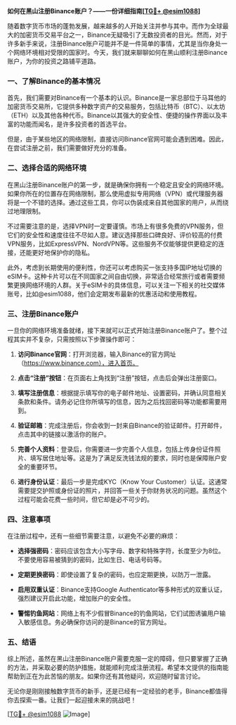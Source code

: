 **如何在黑山注册Binance账户？——一份详细指南[[TG💪+ @esim1088](https://t.me/s/esim1088)]**

随着数字货币市场的蓬勃发展，越来越多的人开始关注并参与其中。而作为全球最大的加密货币交易平台之一，Binance无疑吸引了无数投资者的目光。然而，对于许多新手来说，注册Binance账户可能并不是一件简单的事情，尤其是当你身处一个网络环境相对受限的国家时。今天，我们就来聊聊如何在黑山顺利注册Binance账户，为你的投资之路铺平道路。

### 一、了解Binance的基本情况

首先，我们需要对Binance有一个基本的认识。Binance是一家总部位于马耳他的加密货币交易所，它提供多种数字资产的交易服务，包括比特币（BTC）、以太坊（ETH）以及其他各种代币。Binance以其强大的安全性、便捷的操作界面以及丰富的功能而闻名，是许多投资者的首选平台。

但是，由于某些地区的网络限制，直接访问Binance官网可能会遇到困难。因此，在尝试注册之前，我们需要做好充分的准备。

### 二、选择合适的网络环境

在黑山注册Binance账户的第一步，就是确保你拥有一个稳定且安全的网络环境。如果你所在的位置存在网络限制，那么使用虚拟专用网络（VPN）或代理服务器将是一个不错的选择。通过这些工具，你可以伪装成来自其他国家的用户，从而绕过地理限制。

不过需要注意的是，选择VPN时一定要谨慎。市场上有很多免费的VPN服务，但它们的安全性和速度往往不尽如人意。建议选择那些口碑良好、评价较高的付费VPN服务，比如ExpressVPN、NordVPN等。这些服务不仅能够提供更稳定的连接，还能更好地保护你的隐私。

此外，考虑到长期使用的便利性，你还可以考虑购买一张支持多国IP地址切换的eSIM卡。这种卡片可以在不同国家之间自由切换，非常适合经常旅行或者需要频繁更换网络环境的人群。关于eSIM卡的具体信息，可以关注一下相关的社交媒体账号，比如@esim1088，他们会定期发布最新的优惠活动和使用教程。

### 三、注册Binance账户

一旦你的网络环境准备就绪，接下来就可以正式开始注册Binance账户了。整个过程其实并不复杂，只需按照以下步骤操作即可：

1. **访问Binance官网**：打开浏览器，输入Binance的官方网址（https://www.binance.com），进入首页。
   
2. **点击“注册”按钮**：在页面右上角找到“注册”按钮，点击后会弹出注册窗口。

3. **填写注册信息**：根据提示填写你的电子邮件地址、设置密码，并确认同意相关条款和条件。请务必记住你所填写的信息，因为之后找回密码等功能都需要用到。

4. **验证邮箱**：完成注册后，你会收到一封来自Binance的验证邮件。打开邮件，点击其中的链接以激活你的账户。

5. **完善个人资料**：登录后，你需要进一步完善个人信息，包括上传身份证件照片、填写居住地址等。这是为了满足反洗钱法规的要求，同时也是保障账户安全的重要环节。

6. **进行身份认证**：最后一步是完成KYC（Know Your Customer）认证。这通常需要提交护照或身份证的照片，并回答一些关于你财务状况的问题。虽然这个过程可能会花费一些时间，但它却是必不可少的。

### 四、注意事项

在注册过程中，还有一些细节需要注意，以避免不必要的麻烦：

- **选择强密码**：密码应该包含大小写字母、数字和特殊字符，长度至少为8位。不要使用容易被猜到的密码，比如生日、电话号码等。

- **定期更换密码**：即使设置了复杂的密码，也应定期更换，以防万一泄露。

- **启用双重认证**：Binance支持Google Authenticator等多种形式的双重认证，强烈建议开启此功能，增加账户的安全性。

- **警惕钓鱼网站**：网络上有不少假冒Binance的钓鱼网站，它们试图诱骗用户输入敏感信息。务必确保你访问的是Binance的官方网址。

### 五、结语

综上所述，虽然在黑山注册Binance账户需要克服一定的障碍，但只要掌握了正确的方法，并采取必要的防护措施，就能顺利完成注册流程。希望本文提供的指南能帮助到正在为此苦恼的朋友。如果你还有其他疑问，欢迎随时留言讨论。

无论你是刚刚接触数字货币的新手，还是已经有一定经验的老手，Binance都值得你去探索一番。让我们一起迎接未来的挑战吧！

[[TG💪+ @esim1088](https://t.me/s/esim1088) ![Image](https://i.postimg.cc/4NQfJmqS/Snipaste-2025-05-13-00-14-12.png)]